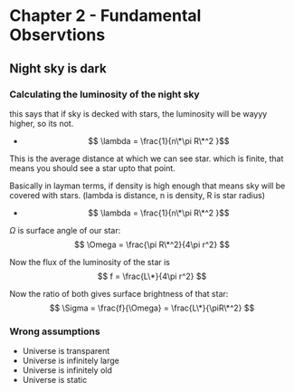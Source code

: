 # Chapter 2 - Fundamental Observtions

## Night sky is dark

### Calculating the luminosity of the night sky

this says that if sky is decked with stars, the luminosity will be wayyy higher,
so its not.

- $$ \lambda = \frac{1}{n\*\pi R\*^2 }$$

This is the average distance at which we can see star. which is finite, that
means you should see a star upto that point.

Basically in layman terms, if density is high enough that means sky will be
covered with stars. (lambda is distance, n is density, R is star radius)

- $$ \lambda = \frac{1}{n\*\pi R\*^2 }$$

$\Omega$ is surface angle of our star:
$$ \Omega = \frac{\pi R\*^2}{4\pi r^2} $$

Now the flux of the luminosity of the star is
$$ f = \frac{L\*}{4\pi r^2} $$

Now the ratio of both gives surface brightness of that star:
$$ \Sigma = \frac{f}{\Omega} = \frac{L\*}{\piR\*^2} $$

### Wrong assumptions

- Universe is transparent
- Universe is infinitely large
- Universe is infinitely old
- Universe is static

